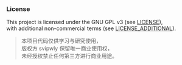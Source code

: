 ### License

This project is licensed under the GNU GPL v3 (see [LICENSE](./LICENSE)),  
with additional non-commercial terms (see [LICENSE_ADDITIONAL](./LICENSE_ADDITIONAL)).

> 本项目代码仅供学习与研究使用，  
> 版权方 svipwly 保留唯一商业使用权，  
> 未经授权禁止任何第三方进行商业用途。
